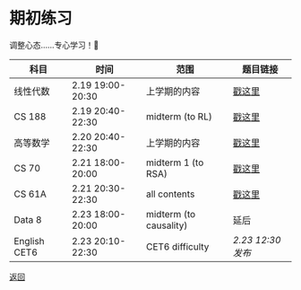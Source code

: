 # 期初练习

调整心态……专心学习！💯

| 科目     | 时间             | 范围            | 题目链接 |
| -------- | ---------------- | --------------- | -------- |
| 线性代数 | 2.19 19:00-20:30 | 上学期的内容 | [戳这里](https://calvinxiaocao.github.io/24sp/start/algebra.pdf) |
| CS 188   | 2.19 20:40-22:30 | midterm (to RL) | [戳这里](https://calvinxiaocao.github.io/24sp/start/cs188.pdf) |
| 高等数学 | 2.20 20:40-22:30 | 上学期的内容 | [戳这里](https://calvinxiaocao.github.io/24sp/start/math.pdf)|
| CS 70    | 2.21 18:00-20:00 | midterm 1 (to RSA)|[戳这里](https://calvinxiaocao.github.io/24sp/start/cs70.pdf)|
| CS 61A |2.21 20:30-22:30|all contents|[戳这里](https://calvinxiaocao.github.io/24sp/start/cs61a.pdf)|
|Data 8| 2.23 18:00-20:00|midterm (to causality)|延后|
|English CET6|2.23 20:10-22:30|CET6 difficulty|*2.23 12:30发布*|

[返回](/24sp/week0)